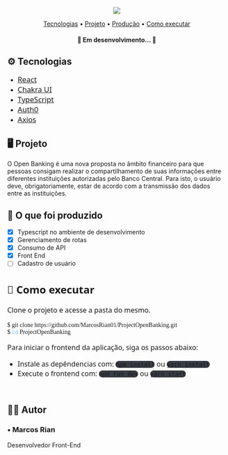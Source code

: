 <p align="center">
  <a href="https://github.com/MarcosRian01/ProjectOpenBanking"><img src="https://user-images.githubusercontent.com/102832050/172666622-735dc8ac-18cf-462f-ada7-e7234c0075fc.png" href="#https://github.com/MarcosRian01/ProjectOpenBanking"></a></img>
</p>

<p align="center">
 <a href="#tecnologias">Tecnologias</a> • 
 <a href="#project">Projeto</a> • 
 <a href="#contribuicao">Produção</a> • 
 <a href="#execucao">Como executar</a>
</p>

<h4 align="center"> 
	🚧  Em desenvolvimento...  🚧
</h4>

<h2 id="tecnologias"> ⚙ Tecnologias</h2>

<ul>
    <li><a style="font-family: Segoe UI; font-size: 17px; "href="https://pt-br.reactjs.org/">React</a></li>
    <li><a style="font-family: Segoe UI; font-size: 17px"href="https://chakra-ui.com/">Chakra UI</a></li>
    <li><a style="font-family: Segoe UI; font-size: 17px"href="https://www.typescriptlang.org/">TypeScript</a></li>
    <li><a style="font-family: Segoe UI; font-size: 17px"href="https://auth0.com/pt">Auth0</a></li>
    <li><a style="font-family: Segoe UI; font-size: 17px"href="https://axios-http.com/ptbr/">Axios</a></li>
</ul>

<h2 id="project"> 🖥 Projeto </h2>


<p align="left">O Open Banking é uma nova proposta no âmbito financeiro para que pessoas consigam realizar o compartilhamento de suas informações entre diferentes instituições autorizadas pelo Banco Central. Para isto, o usuário deve, obrigatoriamente, estar de acordo com a transmissão dos dados entre as instituições.</p>

<h2 id="contribuicao"> 🔧 O que foi produzido </h2>

- [x] Typescript no ambiente de desenvolvimento
- [x] Gerenciamento de rotas
- [x] Consumo de API
- [x] Front End
- [ ] Cadastro de usuário

<h2 align="left" style="font-family: Segoe UI; font-weight: bold; font-size:24px" id="execucao"> 🚀 Como executar</h2>
<p style="font-family: Segoe UI; font-size: 16px">Clone o projeto e acesse a pasta do mesmo.</p>
<pre align="left" style="font-family: Consolas; font-size: regular; ">
$ git clone https://github.com/MarcosRian01/ProjectOpenBanking.git
$ <code style="color: #79C0FF" >cd</code> ProjectOpenBanking
</pre>
<p style="font-family: Segoe UI; font-size: 16px" >Para iniciar o frontend da aplicação, siga os passos abaixo:
</p>
<ul>
    <li style="font-family: Segoe UI; font-size: 16px" >Instale as depêndencias com: <code style="background: #373C43; border-radius: 15px;">npm install</code> ou <code style="background: #373C43; border-radius: 15px;">yarn install</code></li>
    <li style="font-family: Segoe UI; font-size: 16px" >Execute o frontend com: <code style="background: #373C43; border-radius: 15px;">npm run dev</code> ou <code style="background: #373C43; border-radius: 15px;">yarn start</code></li>
</ul>
<br>

<h2> 👨‍💻 Autor </h2>
<h3> • Marcos Rian </h3>
<p>Desenvolvedor Front-End</p>
